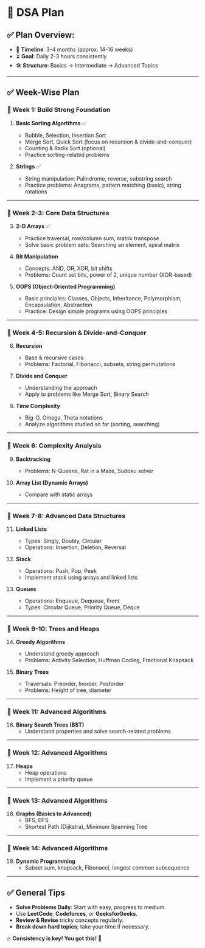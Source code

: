 # 🚀 DSA Plan

## ✅ Plan Overview:  
- 📅 **Timeline**: 3-4 months (approx. 14-16 weeks)  
- ⏳ **Goal**: Daily 2-3 hours consistently  
- 🛠️ **Structure**: Basics → Intermediate → Advanced Topics

---

## ✅ Week-Wise Plan  

### 🔹 **Week 1: Build Strong Foundation**  
1. **Basic Sorting Algorithms**  ✅
   - Bubble, Selection, Insertion Sort  
   - Merge Sort, Quick Sort (focus on recursion & divide-and-conquer)  
   - Counting & Radix Sort (optional)  
   - Practice sorting-related problems

2. **Strings**  ✅
   - String manipulation: Palindrome, reverse, substring search  
   - Practice problems: Anagrams, pattern matching (basic), string rotations

---

### 🔹 **Week 2-3: Core Data Structures**  
3. **2-D Arrays**  ✅
   - Practice traversal, row/column sum, matrix transpose  
   - Solve basic problem sets: Searching an element, spiral matrix  

4. **Bit Manipulation**  
   - Concepts: AND, OR, XOR, bit shifts  
   - Problems: Count set bits, power of 2, unique number (XOR-based)  

5. **OOPS (Object-Oriented Programming)**  
   - Basic principles: Classes, Objects, Inheritance, Polymorphism, Encapsulation, Abstraction  
   - Practice: Design simple programs using OOPS principles

---

### 🔹 **Week 4-5: Recursion & Divide-and-Conquer**  
6. **Recursion**  
   - Base & recursive cases  
   - Problems: Factorial, Fibonacci, subsets, string permutations  

7. **Divide and Conquer**  
   - Understanding the approach  
   - Apply to problems like Merge Sort, Binary Search

8. **Time Complexity**  
   - Big-O, Omega, Theta notations  
   - Analyze algorithms studied so far (sorting, searching)

---

### 🔹 **Week 6: Complexity Analysis**  
9. **Backtracking**  
   - Problems: N-Queens, Rat in a Maze, Sudoku solver  

10. **Array List (Dynamic Arrays)**  
    - Compare with static arrays  

---

### 🔹 **Week 7-8: Advanced Data Structures**  
11. **Linked Lists**  
    - Types: Singly, Doubly, Circular  
    - Operations: Insertion, Deletion, Reversal  

12. **Stack**  
    - Operations: Push, Pop, Peek  
    - Implement stack using arrays and linked lists  

13. **Queues**  
    - Operations: Enqueue, Dequeue, Front  
    - Types: Circular Queue, Priority Queue, Deque   

---

### 🔹 **Week 9-10: Trees and Heaps**  
14. **Greedy Algorithms**  
    - Understand greedy approach  
    - Problems: Activity Selection, Huffman Coding, Fractional Knapsack
      
15. **Binary Trees**  
    - Traversals: Preorder, Inorder, Postorder  
    - Problems: Height of tree, diameter  
  

---

### 🔹 **Week 11: Advanced Algorithms**  

16. **Binary Search Trees (BST)**  
    - Understand properties and solve search-related problems

---

### 🔹 **Week 12: Advanced Algorithms**  
17. **Heaps**  
    - Heap operations  
    - Implement a priority queue
---

### 🔹 **Week 13: Advanced Algorithms**  
18. **Graphs (Basics to Advanced)**  
    - BFS, DFS  
    - Shortest Path (Dijkstra), Minimum Spanning Tree  
---

### 🔹 **Week 14: Advanced Algorithms**  
19. **Dynamic Programming**  
    - Subset sum, knapsack, Fibonacci, longest common subsequence 
---

## ✅ General Tips  
- **Solve Problems Daily**: Start with easy, progress to medium.  
- Use **LeetCode**, **Codeforces**, or **GeeksforGeeks**.  
- **Review & Revise** tricky concepts regularly.  
- **Break down hard topics**; take your time if necessary.  

🔥 **Consistency is key! You got this!** 🚀
